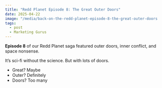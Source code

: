```yaml
---
title: "Redd Planet Episode 8: The Great Outer Doors"
date: 2025-04-22
image: "/media/back-on-the-redd-planet-episode-8-the-great-outer-doors.webp"
tags:
  - post
  - Marketing Gurus
---
```


**Episode 8** of our Redd Planet saga featured outer doors, inner conflict, and space nonsense.

It’s sci-fi without the science. But with lots of doors.

- Great? Maybe
- Outer? Definitely
- Doors? Too many
